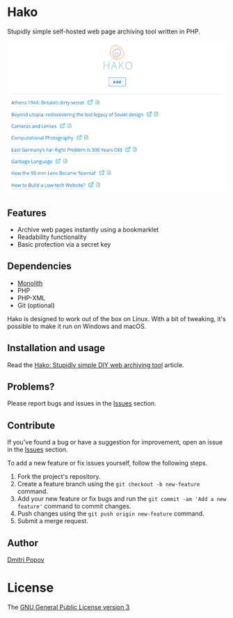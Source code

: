 # Hako

Stupidly simple self-hosted web page archiving tool written in PHP.

<img src="hako.png" alt="Hako">

## Features

- Archive web pages instantly using a bookmarklet
- Readability functionality
- Basic protection via a secret key

## Dependencies

- [Monolith](https://github.com/Y2Z/monolith)
- PHP
- PHP-XML
- Git (optional)

Hako is designed to work out of the box on Linux. With a bit of tweaking, it's possible to make it run on Windows and macOS.

## Installation and usage

Read the [Hako: Stupidly simple DIY web archiving tool](https://tokyoma.de/articles/hako.html) article.

## Problems?

Please report bugs and issues in the [Issues](https://github.com/dmpop/hako/issues) section.

## Contribute

If you've found a bug or have a suggestion for improvement, open an issue in the [Issues](https://github.com/dmpop/hako/issues) section.

To add a new feature or fix issues yourself, follow the following steps.

1. Fork the project's repository.
2. Create a feature branch using the `git checkout -b new-feature` command.
3. Add your new feature or fix bugs and run the `git commit -am 'Add a new feature'` command to commit changes.
4. Push changes using the `git push origin new-feature` command.
5. Submit a merge request.

## Author

[Dmitri Popov](https://www.tokyoma.de/)

# License

The [GNU General Public License version 3](http://www.gnu.org/licenses/gpl-3.0.en.html)
